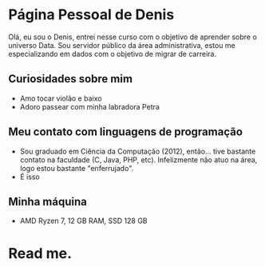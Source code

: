 
# Página Pessoal de Denis

Olá, eu sou o Denis, entrei nesse curso com o objetivo de aprender sobre o universo Data. Sou servidor público da área administrativa, estou me especializando em dados com o objetivo de migrar de carreira.

## Curiosidades sobre mim
 - Amo tocar violão e baixo
 - Adoro passear com minha labradora Petra

## Meu contato com linguagens de programação
 - Sou graduado em Ciência da Computação (2012), então... tive bastante contato na faculdade (C, Java, PHP, etc). Infelizmente não atuo na área, logo estou bastante "enferrujado".
 - É isso

## Minha máquina
 - AMD Ryzen 7, 12 GB RAM, SSD 128 GB

# Read me. 

